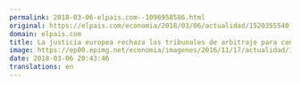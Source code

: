 ```yaml
---
permalink: 2018-03-06-elpais.com--1096958586.html
original: https://elpais.com/economia/2018/03/06/actualidad/1520355540_345183.html#?ref=rss&format=simple&link=link
domain: elpais.com
title: La justicia europea rechaza los tribunales de arbitraje para conflictos bilaterales en la UE
image: https://ep00.epimg.net/economia/imagenes/2016/11/17/actualidad/1479387490_755912_1479468581_rrss_normal.jpg
date: 2018-03-06 20:43:46
translations: en
---
```


